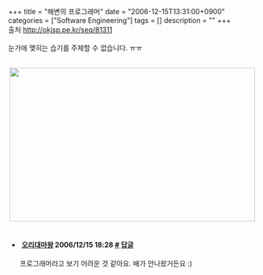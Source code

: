 +++
title = "해변의 프로그래머"
date = "2006-12-15T13:31:00+0900"
categories = ["Software Engineering"]
tags = []
description = ""
+++
<span class="copyright_entry" style="display:block;" title="해변의 프로그래머@@**@@http://shed.egloos.com/1471172"></span>출처 http://okjsp.pe.kr/seq/81311
<br>
<br>눈가에 맺히는 습기를 주체할 수 없습니다. ㅠㅠ
<br>
<br>
<div style="text-align:center">
 <img class="image_mid" border="0" onmouseover="this.style.cursor='pointer'" alt="" src="/attachment/1471172_1.jpg" width="498" height="313" onclick="Control.Modal.openDialog(this, event, 'http://pds3.egloos.com/pds/200612/15/82/a0003782_01122326.jpg', 498, 313);">
</div>
<br> 
<!--
       <rdf:RDF xmlns:rdf="http://www.w3.org/1999/02/22-rdf-syntax-ns#"
		    xmlns:dc="http://purl.org/dc/elements/1.1/"
		    xmlns:trackback="http://madskills.com/public/xml/rss/module/trackback/">
       <rdf:Description
	        rdf:about="http://shed.egloos.com/1471172"
	        dc:identifier="http://shed.egloos.com/1471172"
	        dc:title="해변의 프로그래머"
	        trackback:ping="http://shed.egloos.com/tb/1471172"/>
       </rdf:RDF>
       -->

<ul><li class="comment_item"> <h4 class="comment_writer_info"> <span class="comment_gravatar"><a href="http://kingori.egloos.com" title="http://kingori.egloos.com"><img src="http://profile.egloos.net/null_50.jpg" alt=""></a></span> <span class="comment_writer"><a href="http://kingori.egloos.com" title="http://kingori.egloos.com" target="_blank">오리대마왕</a></span> <span class="comment_datetime" title="2006/12/15 18:28">2006/12/15 18:28</span> <span class="comment_link"><a name="5679192" href="http://shed.egloos.com/1471172#5679192" title="#">#</a> </span> <span class="comment_admin"> <a href="javascript:;" onclick="replyComment('replyform1471172','1471172','5679192',5,'','http://', '', 'http://shed.egloos.com/1471172#cmt','','1'); return false;" title="답글">답글</a> </span> <span class="comment_security"></span> </h4>
 <div id="comment_5679192">
  프로그래머라고 보기 어려운 것 같아요. 배가 안나왔거든요 :)
 </div> 
 <div id="reply1471172_5679192" class="comment_write reply_write" style="display:none;"></div> </li></ul>